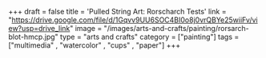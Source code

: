 +++
draft = false
title = 'Pulled String Art: Rorscharch Tests'
link = "https://drive.google.com/file/d/1Gqvv9UU6SOC4BI0o8j0vrQBYe25wiiFv/view?usp=drive_link"
image = "/images/arts-and-crafts/painting/rorsarch-blot-hmcp.jpg"
type = "arts and crafts"
category = ["painting"]
tags = ["multimedia" , "watercolor" , "cups" , "paper"]
+++
